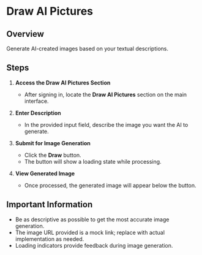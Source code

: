 # Draw AI Pictures

## Overview
Generate AI-created images based on your textual descriptions.

## Steps
1. **Access the Draw AI Pictures Section**
   - After signing in, locate the **Draw AI Pictures** section on the main interface.

2. **Enter Description**
   - In the provided input field, describe the image you want the AI to generate.

3. **Submit for Image Generation**
   - Click the **Draw** button.
   - The button will show a loading state while processing.

4. **View Generated Image**
   - Once processed, the generated image will appear below the button.

## Important Information
- Be as descriptive as possible to get the most accurate image generation.
- The image URL provided is a mock link; replace with actual implementation as needed.
- Loading indicators provide feedback during image generation.